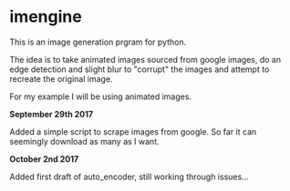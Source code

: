 # imengine
This is an image generation prgram for python.

The idea is to take animated images sourced from google images, do an edge detection and slight blur to "corrupt" the images and attempt to recreate the original image.

For my example I will be using animated images.

<b>September 29th 2017</b>

Added a simple script to scrape images from google. So far it can seemingly download as many as I want.

<b>October 2nd 2017</b>

Added first draft of auto_encoder, still working through issues...
